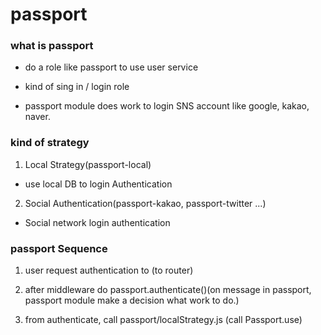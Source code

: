 # passport

### what is passport

- do a role like passport to use user service

- kind of sing in / login role

- passport module does work to login SNS account like google, kakao, naver.

### kind of strategy

1. Local Strategy(passport-local)
   
- use local DB to login Authentication

2. Social Authentication(passport-kakao, passport-twitter ...)

- Social network login authentication

### passport Sequence

1. user request authentication to  (to router)

2. after middleware do passport.authenticate()(on message in passport, passport module make a decision what work to do.)

3. from authenticate, call passport/localStrategy.js (call Passport.use)



